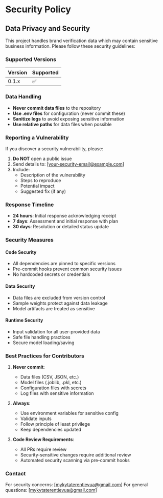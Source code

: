 # Security Policy

## Data Privacy and Security

This project handles brand verification data which may contain sensitive business information. Please follow these security guidelines:

### Supported Versions

| Version | Supported          |
| ------- | ------------------ |
| 0.1.x   | :white_check_mark: |

### Data Handling

- **Never commit data files** to the repository
- **Use .env files** for configuration (never commit these)
- **Sanitize logs** to avoid exposing sensitive information
- **Use relative paths** for data files when possible

### Reporting a Vulnerability

If you discover a security vulnerability, please:

1. **Do NOT** open a public issue
2. Send details to: [your-security-email@example.com]
3. Include:
   - Description of the vulnerability
   - Steps to reproduce
   - Potential impact
   - Suggested fix (if any)

### Response Timeline

- **24 hours**: Initial response acknowledging receipt
- **7 days**: Assessment and initial response with plan
- **30 days**: Resolution or detailed status update

### Security Measures

#### Code Security
- All dependencies are pinned to specific versions
- Pre-commit hooks prevent common security issues
- No hardcoded secrets or credentials

#### Data Security
- Data files are excluded from version control
- Sample weights protect against data leakage
- Model artifacts are treated as sensitive

#### Runtime Security
- Input validation for all user-provided data
- Safe file handling practices
- Secure model loading/saving

### Best Practices for Contributors

1. **Never commit**:
   - Data files (CSV, JSON, etc.)
   - Model files (.joblib, .pkl, etc.)
   - Configuration files with secrets
   - Log files with sensitive information

2. **Always**:
   - Use environment variables for sensitive config
   - Validate inputs
   - Follow principle of least privilege
   - Keep dependencies updated

3. **Code Review Requirements**:
   - All PRs require review
   - Security-sensitive changes require additional review
   - Automated security scanning via pre-commit hooks

### Contact

For security concerns: [mykytaterentievua@gmail.com]
For general questions: [mykytaterentievua@gmail.com]
